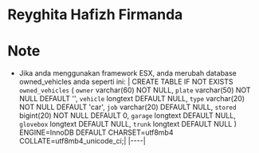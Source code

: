 # Reyghita Hafizh Firmanda

# Note 
- Jika anda menggunakan framework ESX, anda merubah database owned_vehicles anda seperti ini:
| CREATE TABLE IF NOT EXISTS `owned_vehicles` (
  `owner` varchar(60) NOT NULL,
  `plate` varchar(50) NOT NULL DEFAULT '',
  `vehicle` longtext DEFAULT NULL,
  `type` varchar(20) NOT NULL DEFAULT 'car',
  `job` varchar(20) DEFAULT NULL,
  `stored` bigint(20) NOT NULL DEFAULT 0,
  `garage` longtext DEFAULT NULL,
  `glovebox` longtext DEFAULT NULL,
  `trunk` longtext DEFAULT NULL
) ENGINE=InnoDB DEFAULT CHARSET=utf8mb4 COLLATE=utf8mb4_unicode_ci;|
|----|
